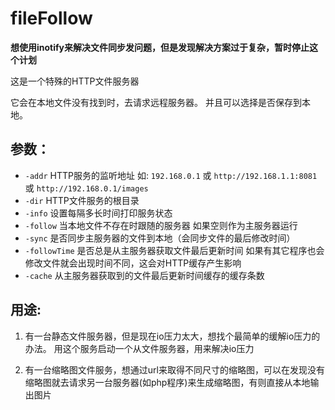 fileFollow
======

**想使用inotify来解决文件同步发问题，但是发现解决方案过于复杂，暂时停止这个计划**

这是一个特殊的HTTP文件服务器

它会在本地文件没有找到时，去请求远程服务器。 并且可以选择是否保存到本地。

参数：
---------

*	`-addr`       HTTP服务的监听地址
	如: `192.168.0.1` 或 `http://192.168.1.1:8081` 或 `http://192.168.0.1/images`
*	`-dir`        HTTP文件服务的根目录
*	`-info`       设置每隔多长时间打印服务状态
*	`-follow`     当本地文件不存在时跟随的服务器
	如果空则作为主服务器运行
*	`-sync`       是否同步主服务器的文件到本地（会同步文件的最后修改时间）
*	`-followTime` 是否总是从主服务器获取文件最后更新时间
	如果有其它程序也会修改文件就会出现时间不同，这会对HTTP缓存产生影响
*	`-cache`      从主服务器获取到的文件最后更新时间缓存的缓存条数


用途:
------------

1. 有一台静态文件服务器，但是现在io压力太大，想找个最简单的缓解io压力的办法。 用这个服务启动一个从文件服务器，用来解决io压力

2. 有一台缩略图文件服务，想通过url来取得不同尺寸的缩略图，可以在发现没有缩略图就去请求另一台服务器(如php程序)来生成缩略图，有则直接从本地输出图片
